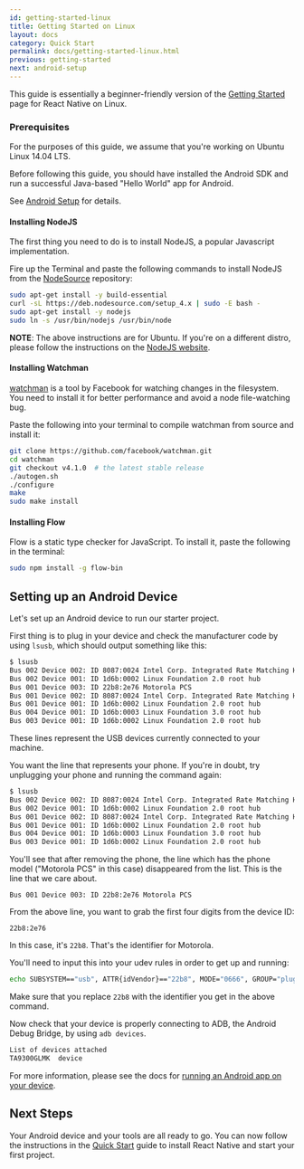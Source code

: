 ```yaml
---
id: getting-started-linux
title: Getting Started on Linux
layout: docs
category: Quick Start
permalink: docs/getting-started-linux.html
previous: getting-started
next: android-setup
---
```


This guide is essentially a beginner-friendly version of the [Getting Started](/react-native/docs/getting-started.html) page for React Native on Linux.

### Prerequisites

For the purposes of this guide, we assume that you're working on Ubuntu Linux 14.04 LTS.

Before following this guide, you should have installed the Android SDK and run a successful Java-based "Hello World" app for Android.

See [Android Setup](/react-native/docs/android-setup.html) for details.

#### Installing NodeJS

The first thing you need to do is to install NodeJS, a popular Javascript implementation.

Fire up the Terminal and paste the following commands to install NodeJS from the [NodeSource](https://nodesource.com/) repository:

```sh
sudo apt-get install -y build-essential
curl -sL https://deb.nodesource.com/setup_4.x | sudo -E bash -
sudo apt-get install -y nodejs
sudo ln -s /usr/bin/nodejs /usr/bin/node
```
__NOTE__: The above instructions are for Ubuntu. If you're on a different distro,  please follow the instructions on the [NodeJS website](https://nodejs.org/en/download/).

#### Installing Watchman

[watchman](https://facebook.github.io/watchman/docs/install.html) is a tool by Facebook for watching changes in the filesystem. You need to install it for better performance and avoid a node file-watching bug.

Paste the following into your terminal to compile watchman from source and install it:

```sh
git clone https://github.com/facebook/watchman.git
cd watchman
git checkout v4.1.0  # the latest stable release
./autogen.sh
./configure
make
sudo make install
```

#### Installing Flow

Flow is a static type checker for JavaScript. To install it, paste the following in the terminal:

```sh
sudo npm install -g flow-bin
```

## Setting up an Android Device

Let's set up an Android device to run our starter project. 

First thing is to plug in your device and check the manufacturer code by using `lsusb`, which should output something like this:

```bash
$ lsusb
Bus 002 Device 002: ID 8087:0024 Intel Corp. Integrated Rate Matching Hub
Bus 002 Device 001: ID 1d6b:0002 Linux Foundation 2.0 root hub
Bus 001 Device 003: ID 22b8:2e76 Motorola PCS 
Bus 001 Device 002: ID 8087:0024 Intel Corp. Integrated Rate Matching Hub
Bus 001 Device 001: ID 1d6b:0002 Linux Foundation 2.0 root hub
Bus 004 Device 001: ID 1d6b:0003 Linux Foundation 3.0 root hub
Bus 003 Device 001: ID 1d6b:0002 Linux Foundation 2.0 root hub
```
These lines represent the USB devices currently connected to your machine.

You want the line that represents your phone. If you're in doubt, try unplugging your phone and running the command again:

```bash
$ lsusb
Bus 002 Device 002: ID 8087:0024 Intel Corp. Integrated Rate Matching Hub
Bus 002 Device 001: ID 1d6b:0002 Linux Foundation 2.0 root hub
Bus 001 Device 002: ID 8087:0024 Intel Corp. Integrated Rate Matching Hub
Bus 001 Device 001: ID 1d6b:0002 Linux Foundation 2.0 root hub
Bus 004 Device 001: ID 1d6b:0003 Linux Foundation 3.0 root hub
Bus 003 Device 001: ID 1d6b:0002 Linux Foundation 2.0 root hub
```
You'll see that after removing the phone, the line which has the phone model ("Motorola PCS" in this case) disappeared from the list. This is the line that we care about.

`Bus 001 Device 003: ID 22b8:2e76 Motorola PCS`

From the above line, you want to grab the first four digits from the device ID:

`22b8:2e76` 

In this case, it's `22b8`. That's the identifier for Motorola.

You'll need to input this into your udev rules in order to get up and running:

```sh
echo SUBSYSTEM=="usb", ATTR{idVendor}=="22b8", MODE="0666", GROUP="plugdev" | sudo tee /etc/udev/rules.d/51-android-usb.rules
```

Make sure that you replace `22b8` with the identifier you get in the above command.

Now check that your device is properly connecting to ADB, the Android Debug Bridge, by using `adb devices`.

```bash
List of devices attached
TA9300GLMK	device
```

For more information, please see the docs for [running an Android app on your device](/react-native/docs/running-on-device-android.html).

## Next Steps

Your Android device and your tools are all ready to go. You can now follow the instructions in the [Quick Start](http://facebook.github.io/react-native/docs/getting-started.html#quick-start) guide to install React Native and start your first project.

